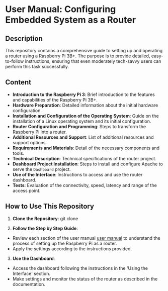# User Manual: Configuring Embedded System as a Router

## Description

This repository contains a comprehensive guide to setting up and operating a router using a Raspberry Pi 3B+. The purpose is to provide detailed, easy-to-follow instructions, ensuring that even moderately tech-savvy users can perform this task successfully.

## Content

- **Introduction to the Raspberry Pi 3**: Brief introduction to the features and capabilities of the Raspberry Pi 3B+.
- **Hardware Preparation**: Detailed information about the initial hardware configuration.
- **Installation and Configuration of the Operating System**: Guide on the installation of a Linux operating system and its initial configuration.
- **Router Configuration and Programming**: Steps to transform the Raspberry Pi into a router.
- **Additional Resources and Support**: List of additional resources and support options.
- **Requirements and Materials**: Detail of the necessary components and tools.
- **Technical Description**: Technical specifications of the router project.
- **Dashboard Project Installation**: Steps to install and configure Apache to serve the `Dashboard` project.
- **Use of the Interface**: Instructions to access and use the router dashboard.
- **Tests**: Evaluation of the connectivity, speed, latency and range of the access point.

## How to Use This Repository

1. **Clone the Repository**:
git clone

2. **Follow the Step by Step Guide**:
- Review each section of the user manual [user manual](Installation_guide.pdf) to understand the process of setting up the Raspberry Pi as a router.
- Apply the settings according to the instructions provided.

3. **Use the Dashboard**:
- Access the dashboard following the instructions in the 'Using the Interface' section.
- Make settings and monitor the status of the router as described in the documentation.

